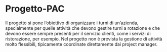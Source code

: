 # Progetto-PAC
Il progetto si pone l’obiettivo di organizzare i turni di un’azienda, specialmente per quelle attività che devono gestire turni a rotazione e che devono essere sempre presenti per il servizio clienti, come i servizi di ristorazione, per esempio. Nel progetto non è prevista la gestione di attività molto flessibili, tipicamente coordinate direttamente dai project manager.
